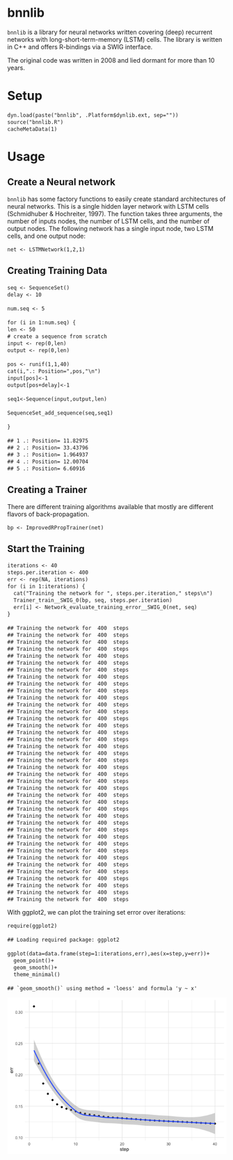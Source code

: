 bnnlib
======

`bnnlib` is a library for neural networks written covering (deep)
recurrent networks with long-short-term-memory (LSTM) cells. The library
is written in C++ and offers R-bindings via a SWIG interface.

The original code was written in 2008 and lied dormant for more than 10
years.

Setup
=====

    dyn.load(paste("bnnlib", .Platform$dynlib.ext, sep=""))
    source("bnnlib.R")
    cacheMetaData(1)

Usage
=====

Create a Neural network
-----------------------

`bnnlib` has some factory functions to easily create standard
architectures of neural networks. This is a single hidden layer network
with LSTM cells (Schmidhuber & Hochreiter, 1997). The function takes
three arguments, the number of inputs nodes, the number of LSTM cells,
and the number of output nodes. The following network has a single input
node, two LSTM cells, and one output node:

    net <- LSTMNetwork(1,2,1)

Creating Training Data
----------------------

    seq <- SequenceSet()
    delay <- 10

    num.seq <- 5

    for (i in 1:num.seq) {
    len <- 50
    # create a sequence from scratch
    input <- rep(0,len)
    output <- rep(0,len)

    pos <- runif(1,1,40)
    cat(i,".: Position=",pos,"\n")
    input[pos]<-1
    output[pos+delay]<-1

    seq1<-Sequence(input,output,len)

    SequenceSet_add_sequence(seq,seq1)

    }

    ## 1 .: Position= 11.82975 
    ## 2 .: Position= 33.43796 
    ## 3 .: Position= 1.964937 
    ## 4 .: Position= 12.00704 
    ## 5 .: Position= 6.60916

Creating a Trainer
------------------

There are different training algorithms available that mostly are
different flavors of back-propagation.

    bp <- ImprovedRPropTrainer(net)

Start the Training
------------------

    iterations <- 40
    steps.per.iteration <- 400
    err <- rep(NA, iterations)
    for (i in 1:iterations) {
      cat("Training the network for ", steps.per.iteration," steps\n")
      Trainer_train__SWIG_0(bp, seq, steps.per.iteration)
      err[i] <- Network_evaluate_training_error__SWIG_0(net, seq)
    }

    ## Training the network for  400  steps
    ## Training the network for  400  steps
    ## Training the network for  400  steps
    ## Training the network for  400  steps
    ## Training the network for  400  steps
    ## Training the network for  400  steps
    ## Training the network for  400  steps
    ## Training the network for  400  steps
    ## Training the network for  400  steps
    ## Training the network for  400  steps
    ## Training the network for  400  steps
    ## Training the network for  400  steps
    ## Training the network for  400  steps
    ## Training the network for  400  steps
    ## Training the network for  400  steps
    ## Training the network for  400  steps
    ## Training the network for  400  steps
    ## Training the network for  400  steps
    ## Training the network for  400  steps
    ## Training the network for  400  steps
    ## Training the network for  400  steps
    ## Training the network for  400  steps
    ## Training the network for  400  steps
    ## Training the network for  400  steps
    ## Training the network for  400  steps
    ## Training the network for  400  steps
    ## Training the network for  400  steps
    ## Training the network for  400  steps
    ## Training the network for  400  steps
    ## Training the network for  400  steps
    ## Training the network for  400  steps
    ## Training the network for  400  steps
    ## Training the network for  400  steps
    ## Training the network for  400  steps
    ## Training the network for  400  steps
    ## Training the network for  400  steps
    ## Training the network for  400  steps
    ## Training the network for  400  steps
    ## Training the network for  400  steps
    ## Training the network for  400  steps

With ggplot2, we can plot the training set error over iterations:

    require(ggplot2)

    ## Loading required package: ggplot2

    ggplot(data=data.frame(step=1:iterations,err),aes(x=step,y=err))+
      geom_point()+
      geom_smooth()+
      theme_minimal()

    ## `geom_smooth()` using method = 'loess' and formula 'y ~ x'

![](README_files/figure-markdown_strict/unnamed-chunk-6-1.png)
